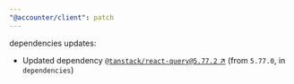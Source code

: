 ```yaml
---
"@accounter/client": patch
---
```

dependencies updates:
  - Updated dependency [`@tanstack/react-query@5.77.2` ↗︎](https://www.npmjs.com/package/@tanstack/react-query/v/5.77.2) (from `5.77.0`, in `dependencies`)

